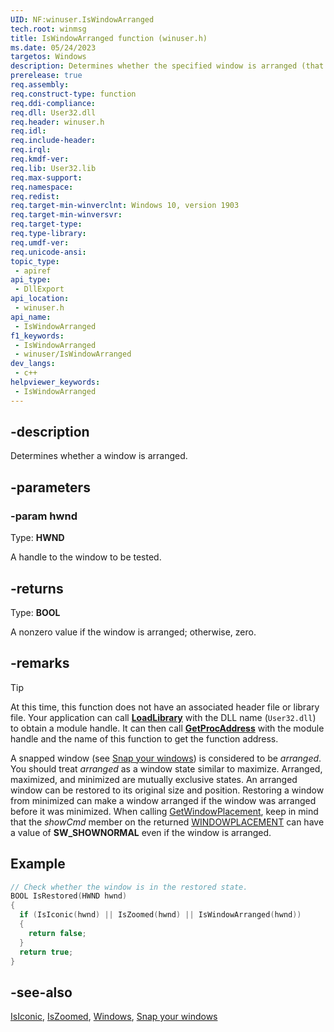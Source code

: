 ```yaml
---
UID: NF:winuser.IsWindowArranged
tech.root: winmsg
title: IsWindowArranged function (winuser.h)
ms.date: 05/24/2023
targetos: Windows
description: Determines whether the specified window is arranged (that is, whether it's snapped).
prerelease: true
req.assembly: 
req.construct-type: function
req.ddi-compliance: 
req.dll: User32.dll
req.header: winuser.h
req.idl: 
req.include-header: 
req.irql: 
req.kmdf-ver: 
req.lib: User32.lib
req.max-support: 
req.namespace: 
req.redist: 
req.target-min-winverclnt: Windows 10, version 1903
req.target-min-winversvr: 
req.target-type: 
req.type-library: 
req.umdf-ver: 
req.unicode-ansi: 
topic_type:
 - apiref
api_type:
 - DllExport
api_location:
 - winuser.h
api_name:
 - IsWindowArranged
f1_keywords:
 - IsWindowArranged
 - winuser/IsWindowArranged
dev_langs:
 - c++
helpviewer_keywords:
 - IsWindowArranged
---
```


## -description

Determines whether a window is arranged.

## -parameters

### -param hwnd

Type: <b>HWND</b>

A handle to the window to be tested.

## -returns

Type: <b>BOOL</b>

A nonzero value if the window is arranged; otherwise, zero.

## -remarks

> [!TIP]
> At this time, this function does not have an associated header file or library file. Your application can call [**LoadLibrary**](/windows/win32/api/libloaderapi/nf-libloaderapi-loadlibrarya) with the DLL name (`User32.dll`) to obtain a module handle. It can then call [**GetProcAddress**](/windows/win32/api/libloaderapi/nf-libloaderapi-getprocaddress) with the module handle and the name of this function to get the function address.

A snapped window (see [Snap your windows](https://support.microsoft.com/windows/snap-your-windows-885a9b1e-a983-a3b1-16cd-c531795e6241)) is considered to be _arranged_. You should treat _arranged_ as a window state similar to maximize. Arranged, maximized, and minimized are mutually exclusive states. An arranged window can be restored to its original size and position. Restoring a window from minimized can make a window arranged if the window was arranged before it was minimized. When calling [GetWindowPlacement](/windows/win32/api/winuser/nf-winuser-getwindowplacement), keep in mind that the *showCmd* member on the returned [WINDOWPLACEMENT](/windows/win32/api/winuser/ns-winuser-windowplacement) can have a value of **SW_SHOWNORMAL** even if the window is arranged.

## Example

```cpp
// Check whether the window is in the restored state.
BOOL IsRestored(HWND hwnd)
{
  if (IsIconic(hwnd) || IsZoomed(hwnd) || IsWindowArranged(hwnd))
  {
    return false;
  }
  return true;
}
```

## -see-also

[IsIconic](/windows/win32/api/winuser/nf-winuser-isiconic), [IsZoomed](/windows/win32/api/winuser/nf-winuser-iszoomed), [Windows](/windows/win32/winmsg/windows), [Snap your windows](https://support.microsoft.com/windows/snap-your-windows-885a9b1e-a983-a3b1-16cd-c531795e6241)
